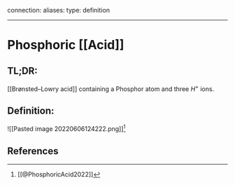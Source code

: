 
connection:
aliases: 
type: definition

---

# Phosphoric [[Acid]]

## TL;DR:
[[Brønsted–Lowry acid]] containing a Phosphor atom and three $H^+$ ions.

## Definition:
![[Pasted image 20220606124222.png]][^1]

## References

[^1]: [[@PhosphoricAcid2022]]